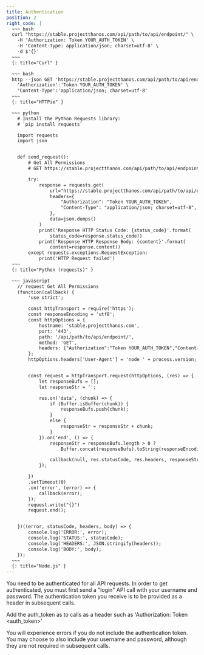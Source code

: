 ```yaml
---
title: Authentication
position: 2
right_code: |
  ~~~ bash
  curl "https://stable.projectthanos.com/api/path/to/api/endpoint/" \
    -H 'Authorization: Token YOUR_AUTH_TOKEN' \
    -H 'Content-Type: application/json; charset=utf-8' \
    -d $'{}'
  ~~~
  {: title="Curl" }

  ~~~ bash
  http --json GET 'https://stable.projectthanos.com/api/path/to/api/endpoint/' \
    'Authorization':'Token YOUR_AUTH_TOKEN' \
    'Content-Type':'application/json; charset=utf-8'
  ~~~
  {: title="HTTPie" }

  ~~~ python
    # Install the Python Requests library:
    # `pip install requests`

    import requests
    import json


    def send_request():
        # Get All Permissions
        # GET https://stable.projectthanos.com/api/path/to/api/endpoint/

        try:
            response = requests.get(
                url="https://stable.projectthanos.com/api/path/to/api/endpoint/",
                headers={
                    "Authorization": "Token YOUR_AUTH_TOKEN",
                    "Content-Type": "application/json; charset=utf-8",
                },
                data=json.dumps()
            )
            print('Response HTTP Status Code: {status_code}'.format(
                status_code=response.status_code))
            print('Response HTTP Response Body: {content}'.format(
                content=response.content))
        except requests.exceptions.RequestException:
            print('HTTP Request failed')
  ~~~
  {: title="Python (requests)" }

  ~~~ javascript
    // request Get All Permissions
    (function(callback) {
        'use strict';

        const httpTransport = require('https');
        const responseEncoding = 'utf8';
        const httpOptions = {
            hostname: 'stable.projectthanos.com',
            port: '443',
            path: '/api/path/to/api/endpoint/',
            method: 'GET',
            headers: {"Authorization":"Token YOUR_AUTH_TOKEN","Content-Type":"application/json; charset=utf-8"}
        };
        httpOptions.headers['User-Agent'] = 'node ' + process.version;


        const request = httpTransport.request(httpOptions, (res) => {
            let responseBufs = [];
            let responseStr = '';

            res.on('data', (chunk) => {
                if (Buffer.isBuffer(chunk)) {
                    responseBufs.push(chunk);
                }
                else {
                    responseStr = responseStr + chunk;
                }
            }).on('end', () => {
                responseStr = responseBufs.length > 0 ?
                    Buffer.concat(responseBufs).toString(responseEncoding) : responseStr;

                callback(null, res.statusCode, res.headers, responseStr);
            });

        })
        .setTimeout(0)
        .on('error', (error) => {
            callback(error);
        });
        request.write("{}")
        request.end();


    })((error, statusCode, headers, body) => {
        console.log('ERROR:', error);
        console.log('STATUS:', statusCode);
        console.log('HEADERS:', JSON.stringify(headers));
        console.log('BODY:', body);
    });
  ~~~
  {: title="Node.js" }
---
```


You need to be authenticated for all API requests. In order to get authenticated, you must first send a "login" API call
with your username and password. The authentication token you receive is to be provided as a header in subsequent calls.

Add the auth_token as to calls as a header such as 'Authorization: Token \<auth_token\>'

You will experience errors if you do not include the authentication token. You may choose to also include your username
and password, although they are not required in subsequent calls.

